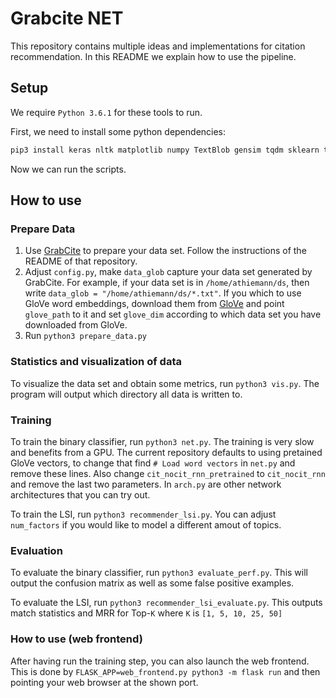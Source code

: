 # Grabcite NET

This repository contains multiple ideas and implementations for citation recommendation. In this README we explain how to use the pipeline.

## Setup

We require `Python 3.6.1` for these tools to run.

First, we need to install some python dependencies:

```bash
pip3 install keras nltk matplotlib numpy TextBlob gensim tqdm sklearn tensorflow flask
```

Now we can run the scripts.

## How to use

### Prepare Data

1. Use [GrabCite](https://github.com/agrafix/grabcite) to prepare your data set. Follow the instructions of the README of that repository.
2. Adjust `config.py`, make `data_glob` capture your data set generated by GrabCite. For example, if your data set is in `/home/athiemann/ds`, then write `data_glob = "/home/athiemann/ds/*.txt"`. If you which to use GloVe word embeddings, download them from [GloVe](https://nlp.stanford.edu/projects/glove/) and point `glove_path` to it and set `glove_dim` according to which data set you have downloaded from GloVe.
3. Run `python3 prepare_data.py`

### Statistics and visualization of data

To visualize the data set and obtain some metrics, run `python3 vis.py`. The program will output which directory all data is written to.

### Training

To train the binary classifier, run `python3 net.py`. The training is very slow and benefits from a GPU. The current repository defaults to using pretained GloVe vectors, to change that find `# Load word vectors` in `net.py` and remove these lines. Also change `cit_nocit_rnn_pretrained` to `cit_nocit_rnn` and remove the last two parameters. In `arch.py` are other network architectures that you can try out.

To train the LSI, run `python3 recommender_lsi.py`. You can adjust `num_factors` if you would like to model a different amout of topics.

### Evaluation

To evaluate the binary classifier, run `python3 evaluate_perf.py`. This will output the confusion matrix as well as some false positive examples.

To evaluate the LSI, run `python3 recommender_lsi_evaluate.py`. This outputs match statistics and MRR for Top-`K` where `K` is `[1, 5, 10, 25, 50]`

### How to use (web frontend)

After having run the training step, you can also launch the web frontend. This is done by `FLASK_APP=web_frontend.py python3 -m flask run` and then pointing your web browser at the shown port.
